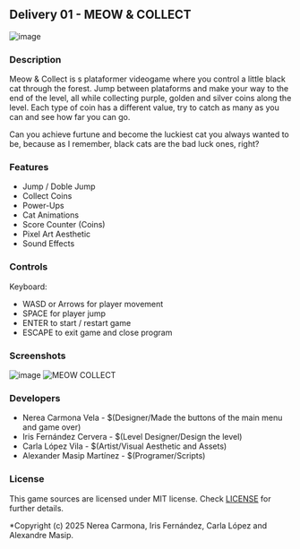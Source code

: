 ## Delivery 01 - MEOW & COLLECT

![image](https://github.com/user-attachments/assets/a34bf231-e5fc-47d1-95b3-74cebbf14304)


### Description

Meow & Collect is s plataformer videogame where you control a little black cat through the forest. Jump between plataforms and make your way to the end of the level, all while collecting purple, golden and silver coins along the level. Each type of coin has a different value, try to catch as many as you can and see how far you can go.

Can you achieve furtune and become the luckiest cat you always wanted to be, because as I remember, black cats are the bad luck ones, right?

### Features

 - Jump / Doble Jump
 - Collect Coins
 - Power-Ups
 - Cat Animations
 - Score Counter (Coins)
 - Pixel Art Aesthetic
 - Sound Effects

### Controls

Keyboard:
 - WASD or Arrows for player movement
 - SPACE for player jump
 - ENTER to start / restart game
 - ESCAPE to exit game and close program

### Screenshots

![image](https://github.com/user-attachments/assets/315b307e-59ea-4e95-a780-c46d94bde45c)
![MEOW   COLLECT](https://github.com/user-attachments/assets/e10eebb9-c157-43d1-9ef1-78c2b9bd1a3c)

### Developers

 - Nerea Carmona Vela - $(Designer/Made the buttons of the main menu and game over)
 - Iris Fernández Cervera - $(Level Designer/Design the level)
 - Carla López Vila - $(Artist/Visual Aesthetic and Assets)
 - Alexander Masip Martínez - $(Programer/Scripts)

### License

This game sources are licensed under MIT license. Check [LICENSE](LICENSE) for further details.

*Copyright (c) 2025 Nerea Carmona, Iris Fernández, Carla López and Alexandre Masip.

